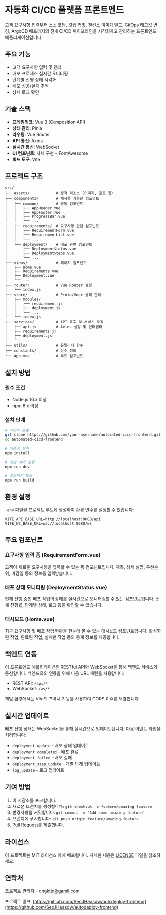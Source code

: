 # 자동화 CI/CD 플랫폼 프론트엔드

고객 요구사항 입력부터 소스 코딩, 깃랩 커밋, 젠킨스 이미지 빌드, GitOps 태그값 변경, ArgoCD 배포까지의 전체 CI/CD 파이프라인을 시각화하고 관리하는 프론트엔드 애플리케이션입니다.

## 주요 기능

- 고객 요구사항 입력 및 관리
- 배포 프로세스 실시간 모니터링
- 단계별 진행 상태 시각화
- 배포 성공/실패 추적
- 상세 로그 확인

## 기술 스택

- **프레임워크**: Vue 3 (Composition API)
- **상태 관리**: Pinia
- **라우팅**: Vue Router
- **API 통신**: Axios
- **실시간 통신**: WebSocket
- **UI 컴포넌트**: 자체 구현 + FontAwesome
- **빌드 도구**: Vite

## 프로젝트 구조

```
src/
├── assets/            # 정적 리소스 (이미지, 폰트 등)
├── components/        # 재사용 가능한 컴포넌트
│   ├── common/        # 공통 컴포넌트
│   │   ├── AppHeader.vue
│   │   ├── AppFooter.vue
│   │   ├── ProgressBar.vue
│   │   └── ...
│   ├── requirements/  # 요구사항 관련 컴포넌트
│   │   ├── RequirementForm.vue
│   │   ├── RequirementList.vue
│   │   └── ...
│   └── deployment/    # 배포 관련 컴포넌트
│       ├── DeploymentStatus.vue
│       ├── DeploymentSteps.vue
│       └── ...
├── views/             # 페이지 컴포넌트
│   ├── Home.vue
│   ├── Requirements.vue
│   ├── Deployment.vue
│   └── ...
├── router/            # Vue Router 설정
│   └── index.js
├── store/             # Pinia/Vuex 상태 관리
│   ├── modules/
│   │   ├── requirement.js
│   │   ├── deployment.js
│   │   └── ...
│   └── index.js
├── services/          # API 호출 및 서비스 로직
│   ├── api.js         # Axios 설정 및 인터셉터
│   ├── requirements.js
│   ├── deployment.js
│   └── ...
├── utils/             # 유틸리티 함수
├── constants/         # 상수 정의
└── App.vue            # 루트 컴포넌트
```

## 설치 방법

### 필수 조건

- Node.js 16.x 이상
- npm 8.x 이상

### 설치 단계

```bash
# 저장소 클론
git clone https://github.com/your-username/automated-cicd-frontend.git
cd automated-cicd-frontend

# 의존성 설치
npm install

# 개발 서버 실행
npm run dev

# 프로덕션 빌드
npm run build
```

## 환경 설정

`.env` 파일을 프로젝트 루트에 생성하여 환경 변수를 설정할 수 있습니다:

```
VITE_API_BASE_URL=http://localhost:8080/api
VITE_WS_BASE_URL=ws://localhost:8080/ws
```

## 주요 컴포넌트

### 요구사항 입력 폼 (RequirementForm.vue)

고객이 새로운 요구사항을 입력할 수 있는 폼 컴포넌트입니다. 제목, 상세 설명, 우선순위, 마감일 등의 정보를 입력받습니다.

### 배포 상태 모니터링 (DeploymentStatus.vue)

현재 진행 중인 배포 작업의 상태를 실시간으로 모니터링할 수 있는 컴포넌트입니다. 전체 진행률, 단계별 상태, 로그 등을 확인할 수 있습니다.

### 대시보드 (Home.vue)

최근 요구사항 및 배포 작업 현황을 한눈에 볼 수 있는 대시보드 컴포넌트입니다. 활성화된 작업, 완료된 작업, 실패한 작업 등의 통계 정보를 제공합니다.

## 백엔드 연동

이 프론트엔드 애플리케이션은 RESTful API와 WebSocket을 통해 백엔드 서비스와 통신합니다. 백엔드와의 연동을 위해 다음 URL 패턴을 사용합니다:

- REST API: `/api/*`
- WebSocket: `/ws/*`

개발 환경에서는 Vite의 프록시 기능을 사용하여 CORS 이슈를 해결합니다.

## 실시간 업데이트

배포 진행 상태는 WebSocket을 통해 실시간으로 업데이트됩니다. 다음 이벤트 타입을 처리합니다:

- `deployment_update` - 배포 상태 업데이트
- `deployment_completed` - 배포 완료
- `deployment_failed` - 배포 실패
- `deployment_step_update` - 개별 단계 업데이트
- `log_update` - 로그 업데이트

## 기여 방법

1. 이 저장소를 포크합니다.
2. 새로운 브랜치를 생성합니다: `git checkout -b feature/amazing-feature`
3. 변경사항을 커밋합니다: `git commit -m 'Add some amazing feature'`
4. 브랜치에 푸시합니다: `git push origin feature/amazing-feature`
5. Pull Request를 제출합니다.

## 라이선스

이 프로젝트는 MIT 라이선스 하에 배포됩니다. 자세한 내용은 [LICENSE](LICENSE) 파일을 참조하세요.

## 연락처

프로젝트 관리자 - [dngktjd@gamil.com](mailto:dngktjd@gmail.com)

프로젝트 링크: [https://github.com/SeoJHeasdw/autodeploy-frontend](https://github.com/SeoJHeasdw/autodeploy-frontend)